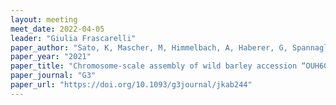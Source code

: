```yaml
---
layout: meeting
meet_date: 2022-04-05
leader: "Giulia Frascarelli"
paper_author: "Sato, K, Mascher, M, Himmelbach, A, Haberer, G, Spannagl, M, & Stein, N"
paper_year: "2021"
paper_title: "Chromosome-scale assembly of wild barley accession “OUH602”"
paper_journal: "G3"
paper_url: "https://doi.org/10.1093/g3journal/jkab244"
---
```


